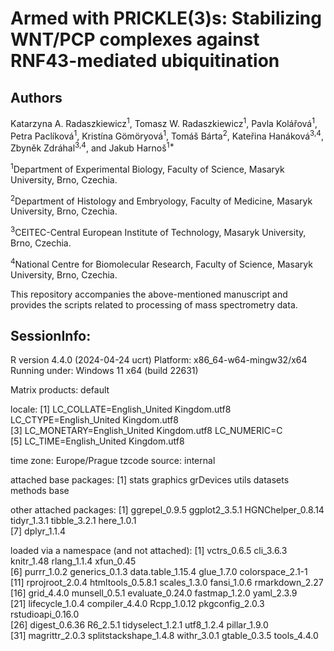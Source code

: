 # Armed with PRICKLE(3)s: Stabilizing WNT/PCP complexes against RNF43-mediated ubiquitination

## Authors

Katarzyna A. Radaszkiewicz<sup>1</sup>, Tomasz W. Radaszkiewicz<sup>1</sup>, Pavla Kolářová<sup>1</sup>, Petra Paclíková<sup>1</sup>, Kristína Gömöryová<sup>1</sup>, Tomáš Bárta<sup>2</sup>, Kateřina Hanáková<sup>3,4</sup>, Zbyněk Zdráhal<sup>3,4</sup>, and Jakub Harnoš<sup>1*</sup>

<sup>1</sup>Department of Experimental Biology, Faculty of Science, Masaryk University, Brno, Czechia. 

<sup>2</sup>Department of Histology and Embryology, Faculty of Medicine, Masaryk University, Brno, Czechia. 

<sup>3</sup>CEITEC-Central European Institute of Technology, Masaryk University, Brno, Czechia. 

<sup>4</sup>National Centre for Biomolecular Research, Faculty of Science, Masaryk University, Brno, Czechia. 

This repository accompanies the above-mentioned manuscript and provides the scripts related to processing of mass spectrometry data.

## SessionInfo:

R version 4.4.0 (2024-04-24 ucrt)
Platform: x86_64-w64-mingw32/x64
Running under: Windows 11 x64 (build 22631)

Matrix products: default


locale:
[1] LC_COLLATE=English_United Kingdom.utf8  LC_CTYPE=English_United Kingdom.utf8   
[3] LC_MONETARY=English_United Kingdom.utf8 LC_NUMERIC=C                           
[5] LC_TIME=English_United Kingdom.utf8    

time zone: Europe/Prague
tzcode source: internal

attached base packages:
[1] stats     graphics  grDevices utils     datasets  methods   base     

other attached packages:
[1] ggrepel_0.9.5     ggplot2_3.5.1     HGNChelper_0.8.14 tidyr_1.3.1       tibble_3.2.1      here_1.0.1       
[7] dplyr_1.1.4      

loaded via a namespace (and not attached):
 [1] vctrs_0.6.5           cli_3.6.3             knitr_1.48            rlang_1.1.4           xfun_0.45            
 [6] purrr_1.0.2           generics_0.1.3        data.table_1.15.4     glue_1.7.0            colorspace_2.1-1     
[11] rprojroot_2.0.4       htmltools_0.5.8.1     scales_1.3.0          fansi_1.0.6           rmarkdown_2.27       
[16] grid_4.4.0            munsell_0.5.1         evaluate_0.24.0       fastmap_1.2.0         yaml_2.3.9           
[21] lifecycle_1.0.4       compiler_4.4.0        Rcpp_1.0.12           pkgconfig_2.0.3       rstudioapi_0.16.0    
[26] digest_0.6.36         R6_2.5.1              tidyselect_1.2.1      utf8_1.2.4            pillar_1.9.0         
[31] magrittr_2.0.3        splitstackshape_1.4.8 withr_3.0.1           gtable_0.3.5          tools_4.4.0 